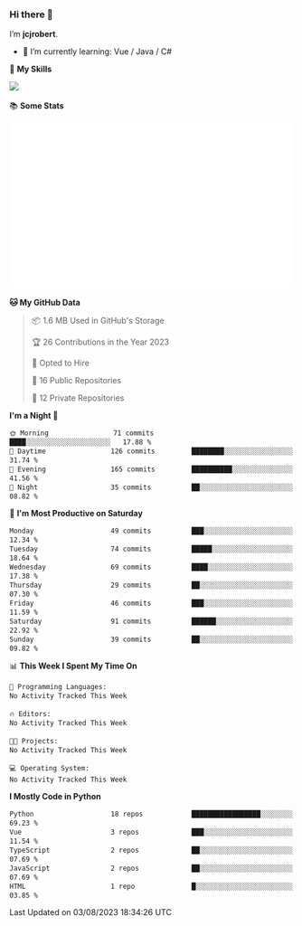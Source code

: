 ### Hi there 👋

I’m **jcjrobert**.

- 🌱 I’m currently learning: Vue / Java / C#

🌟 **My Skills**

![](https://img.shields.io/badge/-Python-3e74a2?style=flat-square&logo=Python&logoColor=fff)

📚 **Some Stats**

![](https://github.com/jcjrobert/github-stats/blob/master/generated/overview.svg)

<!--START_SECTION:waka-->
**🐱 My GitHub Data** 

> 📦 1.6 MB Used in GitHub's Storage 
 > 
> 🏆 26 Contributions in the Year 2023
 > 
> 💼 Opted to Hire
 > 
> 📜 16 Public Repositories 
 > 
> 🔑 12 Private Repositories 
 > 
**I'm a Night 🦉** 

```text
🌞 Morning                71 commits          ████░░░░░░░░░░░░░░░░░░░░░   17.88 % 
🌆 Daytime                126 commits         ████████░░░░░░░░░░░░░░░░░   31.74 % 
🌃 Evening                165 commits         ██████████░░░░░░░░░░░░░░░   41.56 % 
🌙 Night                  35 commits          ██░░░░░░░░░░░░░░░░░░░░░░░   08.82 % 
```
📅 **I'm Most Productive on Saturday** 

```text
Monday                   49 commits          ███░░░░░░░░░░░░░░░░░░░░░░   12.34 % 
Tuesday                  74 commits          █████░░░░░░░░░░░░░░░░░░░░   18.64 % 
Wednesday                69 commits          ████░░░░░░░░░░░░░░░░░░░░░   17.38 % 
Thursday                 29 commits          ██░░░░░░░░░░░░░░░░░░░░░░░   07.30 % 
Friday                   46 commits          ███░░░░░░░░░░░░░░░░░░░░░░   11.59 % 
Saturday                 91 commits          ██████░░░░░░░░░░░░░░░░░░░   22.92 % 
Sunday                   39 commits          ██░░░░░░░░░░░░░░░░░░░░░░░   09.82 % 
```


📊 **This Week I Spent My Time On** 

```text
💬 Programming Languages: 
No Activity Tracked This Week

🔥 Editors: 
No Activity Tracked This Week

🐱‍💻 Projects: 
No Activity Tracked This Week

💻 Operating System: 
No Activity Tracked This Week
```

**I Mostly Code in Python** 

```text
Python                   18 repos            █████████████████░░░░░░░░   69.23 % 
Vue                      3 repos             ███░░░░░░░░░░░░░░░░░░░░░░   11.54 % 
TypeScript               2 repos             ██░░░░░░░░░░░░░░░░░░░░░░░   07.69 % 
JavaScript               2 repos             ██░░░░░░░░░░░░░░░░░░░░░░░   07.69 % 
HTML                     1 repo              █░░░░░░░░░░░░░░░░░░░░░░░░   03.85 % 
```




 Last Updated on 03/08/2023 18:34:26 UTC
<!--END_SECTION:waka-->
